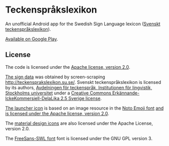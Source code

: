 # Teckenspråkslexikon

An unofficial Android app for the Swedish Sign Language lexicon ([Svenskt
teckenspråkslexikon](http://teckensprakslexikon.su.se/)).

[Available on Google Play](https://play.google.com/store/apps/details?id=in.rab.tsplex).

## License

The code is licensed under the [Apache license, version 2.0](LICENSE).

[The sign data](app/data/signs.sql) was obtained by screen-scraping
http://teckensprakslexikon.su.se/.  Svenskt teckenspråkslexikon is licensed by
its authors, [Avdelningen för teckenspråk, Institutionen för lingvistik,
Stockholms universitet](http://www.ling.su.se/teckenspr%C3%A5k) under a
[Creative Commons Erkännande-IckeKommersiell-DelaLika 2.5 Sverige
license](http://creativecommons.org/licenses/by-nc-sa/2.5/se/).

[The launcher icon](app/graphics/lexikon.svg) is based on an image resource in
the [Noto Emoji font](https://github.com/googlei18n/noto-emoji) [and is
licensed under the Apache license, version
2.0](https://github.com/googlei18n/noto-emoji#license).

The [material design icons](https://github.com/google/material-design-icons)
are also licensed under the Apache License, version 2.0.

The [FreeSans-SWL
font](https://zrajm.github.io/teckentranskription/freesans-swl.html) font is
licensed under the GNU GPL version 3.
